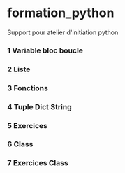 # formation_python
Support pour atelier d'initiation python

### 1 Variable bloc boucle

### 2 Liste

### 3 Fonctions

### 4 Tuple Dict String

### 5 Exercices

### 6 Class

### 7 Exercices Class

###

###
